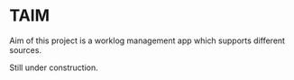 # TAIM
Aim of this project is a worklog management app which supports different sources.

Still under construction.